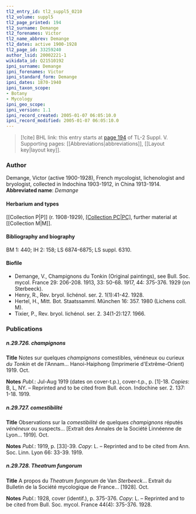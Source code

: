 ```yaml
---
tl2_entry_id: tl2_suppl5_0210
tl2_volume: suppl5
tl2_page_printed: 194
tl2_surname: Demange
tl2_forenames: Victor
tl2_name_abbrev: Demange
tl2_dates: active 1900-1928
tl2_page_id: 33259240
author_lsid: 20002221-1
wikidata_id: Q21510192
ipni_surname: Demange
ipni_forenames: Victor
ipni_standard_form: Demange
ipni_dates: 1870-1940
ipni_taxon_scope: 
- Botany
- Mycology
ipni_geo_scope: 
ipni_version: 1.1
ipni_record_created: 2005-01-07 06:05:10.0
ipni_record_modified: 2005-01-07 06:05:10.0
---
```



> [!cite] BHL link: this entry starts at [page 194](https://www.biodiversitylibrary.org/page/33259240) of TL-2 Suppl. V.
> Supporting pages: [[Abbreviations|abbreviations]], [[Layout key|layout key]].

### Author

Demange, Victor (active 1900-1928), French mycologist, lichenologist and bryologist, collected in Indochina 1903-1912, in China 1913-1914. 
**Abbreviated name**: *Demange*

#### Herbarium and types

[[Collection P|P]] (r. 1908-1929), [[Collection PC|PC]](id.), further material at [[Collection M|M]].

#### Bibliography and biography

BM 1: 440; IH 2: 158; LS 6874-6875; LS suppl. 6310.

#### Biofile

- Demange, V., Champignons du Tonkin (Original paintings), see Bull. Soc. mycol. France 29: 206-208. 1913, 33: 50-68. 1917, 44: 375-376. 1929 (on Sterbeeck).
- Henry, R., Rev. bryol. lichénol. ser. 2. 1(1):41-42. 1928.
- Hertel, H., Mitt. Bot. Staatssamml. München 16: 357. 1980 (Lichens coll. M).
- Tixier, P., Rev. bryol. lichénol. ser. 2. 34(1-2):127. 1966.

### Publications

##### n.29.726. champignons

**Title**
Notes sur quelques *champignons* comestibles, vénéneux ou curieux *du Tonkin* et de l'Annam... Hanoi-Haiphong (Imprimerie d'Extrême-Orient) 1919. Oct.

**Notes**
*Publ*.: Jul-Aug 1919 (dates on cover-t.p.), cover-t.p., p. \[1\]-18. *Copies*: B, L, NY. – Reprinted and to be cited from Bull. écon. Indochine ser. 2. 137: 1-18. 1919.

##### n.29.727. comestibilité

**Title**
Observations sur la *comestibilité* de quelques *champignons* réputés *vénéneux* ou suspects... \[Extrait des Annales de la Société Linnéenne de Lyon... 1919\]. Oct.

**Notes**
*Publ*.: 1919, p. \[33\]-39. *Copy*: L. – Reprinted and to be cited from Ann. Soc. Linn. Lyon 66: 33-39. 1919.

##### n.29.728. Theatrum fungorum

**Title**
A propos du *Theatrum fungorum* de Van *Sterbeeck*... Extrait du Bulletin de la Société mycologique de France... \[1928\]. Oct.

**Notes**
*Publ*.: 1928, cover (identif.), p. 375-376. *Copy*: L. – Reprinted and to be cited from Bull. Soc. mycol. France 44(4): 375-376. 1928.

